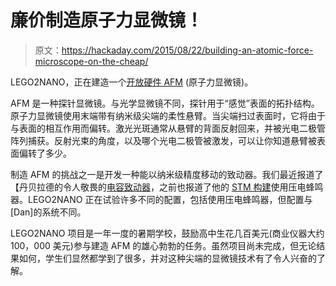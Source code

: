 # 廉价制造原子力显微镜！

> 原文：<https://hackaday.com/2015/08/22/building-an-atomic-force-microscope-on-the-cheap/>

LEGO2NANO，正在建造一个[开放硬件 AFM](http://openafm.com/blog/) (原子力显微镜)。

AFM 是一种探针显微镜。与光学显微镜不同，探针用于“感觉”表面的拓扑结构。原子力显微镜使用末端带有纳米级尖端的柔性悬臂。当尖端扫过表面时，它将由于与表面的相互作用而偏转。激光光斑通常从悬臂的背面反射回来，并被光电二极管阵列捕获。反射光束的角度，以及哪个光电二极管被激发，可以让你知道悬臂被表面偏转了多少。

制造 AFM 的挑战之一是开发一种能以纳米级精度移动的致动器。我们最近报道了【丹贝拉德的令人敬畏的[电容致动器](http://hackaday.com/2015/08/20/using-a-capacitor-as-an-actuator/)，之前也报道了他的 [STM 构建](http://hackaday.com/2015/01/13/cheap-diy-microscope-sees-individual-atoms/)使用压电蜂鸣器。LEGO2NANO 正在试验许多不同的配置，包括使用压电蜂鸣器，但配置与[Dan]的系统不同。

LEGO2NANO 项目是一年一度的暑期学校，鼓励高中生花几百美元(商业仪器大约 100，000 美元)参与建造 AFM 的雄心勃勃的任务。虽然项目尚未完成，但无论结果如何，学生们显然都学到了很多，并对这种尖端的显微镜技术有了令人兴奋的了解。